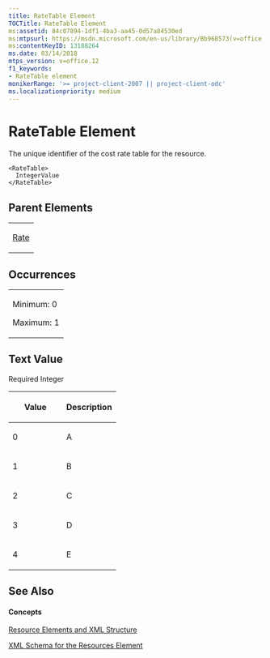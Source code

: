 ```yaml
---
title: RateTable Element
TOCTitle: RateTable Element
ms:assetid: 84c07894-1df1-4ba3-aa45-0d57a84530ed
ms:mtpsurl: https://msdn.microsoft.com/en-us/library/Bb968573(v=office.12)
ms:contentKeyID: 13188264
ms.date: 03/14/2018
mtps_version: v=office.12
f1_keywords:
- RateTable element
monikerRange: '>= project-client-2007 || project-client-odc'
ms.localizationpriority: medium
---
```


# RateTable Element




The unique identifier of the cost rate table for the resource.

    <RateTable>
      IntegerValue
    </RateTable>

## Parent Elements

<table>
<colgroup>
<col style="width: 100%" />
</colgroup>
<tbody>
<tr class="odd">
<td><p><a href="rate-element.md">Rate</a></p></td>
</tr>
</tbody>
</table>

## Occurrences

<table>
<colgroup>
<col style="width: 100%" />
</colgroup>
<tbody>
<tr class="odd">
<td><p>Minimum: 0</p>
<p>Maximum: 1</p></td>
</tr>
</tbody>
</table>

## Text Value

Required Integer

<table>
<colgroup>
<col style="width: 50%" />
<col style="width: 50%" />
</colgroup>
<thead>
<tr class="header">
<th><p>Value</p></th>
<th><p>Description</p></th>
</tr>
</thead>
<tbody>
<tr class="odd">
<td><p>0</p></td>
<td><p>A</p></td>
</tr>
<tr class="even">
<td><p>1</p></td>
<td><p>B</p></td>
</tr>
<tr class="odd">
<td><p>2</p></td>
<td><p>C</p></td>
</tr>
<tr class="even">
<td><p>3</p></td>
<td><p>D</p></td>
</tr>
<tr class="odd">
<td><p>4</p></td>
<td><p>E</p></td>
</tr>
</tbody>
</table>

## See Also

#### Concepts

[Resource Elements and XML Structure](resource-elements-and-xml-structure.md)

[XML Schema for the Resources Element](xml-schema-for-the-resources-element.md)

